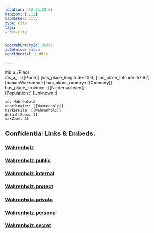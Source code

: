 ```yaml
---
location: [52.62,10.6] 
mapzoom: [7,12] 
mapmarker: city 
type: City
tags:
- geo/City


SpocWebEntityId: 35391
isDeleted: false
confidential: public

---
```

#is_a_/Place  
#is_a_ :: [[Place]] 
[has_place_longitude::10.6] 
[has_place_latitude::52.62] 
[name::Wahrenholz] 
has_place_country:: [[Germany]]  
has_place_province:: [[Niedersachsen]]  
[Population::] 
[Unknown::] 


```leaflet
id: Wahrenholz
coordinates: [[Wahrenholz]] 
markerFile: [[Wahrenholz]] 
defaultZoom: 11 
maxZoom: 18
```


## Confidential Links & Embeds: 

### [Wahrenholz](/_Standards/Earth/Continent/Europe/Europe~Central/Germany/Germany~West/Niedersachsen/counties~Niedersachsen/Gifhorn/cities~Gifhorn/Wesendorf/boroughs~Wesendorf/Wahrenholz.md) 

### [Wahrenholz.public](/_public/Earth/Continent/Europe/Europe~Central/Germany/Germany~West/Niedersachsen/counties~Niedersachsen/Gifhorn/cities~Gifhorn/Wesendorf/boroughs~Wesendorf/Wahrenholz.public.md) 

### [Wahrenholz.internal](/_internal/Earth/Continent/Europe/Europe~Central/Germany/Germany~West/Niedersachsen/counties~Niedersachsen/Gifhorn/cities~Gifhorn/Wesendorf/boroughs~Wesendorf/Wahrenholz.internal.md) 

### [Wahrenholz.protect](/_protect/Earth/Continent/Europe/Europe~Central/Germany/Germany~West/Niedersachsen/counties~Niedersachsen/Gifhorn/cities~Gifhorn/Wesendorf/boroughs~Wesendorf/Wahrenholz.protect.md) 

### [Wahrenholz.private](/_private/Earth/Continent/Europe/Europe~Central/Germany/Germany~West/Niedersachsen/counties~Niedersachsen/Gifhorn/cities~Gifhorn/Wesendorf/boroughs~Wesendorf/Wahrenholz.private.md) 

### [Wahrenholz.personal](/_personal/Earth/Continent/Europe/Europe~Central/Germany/Germany~West/Niedersachsen/counties~Niedersachsen/Gifhorn/cities~Gifhorn/Wesendorf/boroughs~Wesendorf/Wahrenholz.personal.md) 

### [Wahrenholz.secret](/_secret/Earth/Continent/Europe/Europe~Central/Germany/Germany~West/Niedersachsen/counties~Niedersachsen/Gifhorn/cities~Gifhorn/Wesendorf/boroughs~Wesendorf/Wahrenholz.secret.md)

